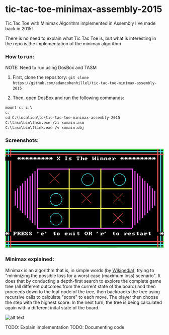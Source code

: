 # tic-tac-toe-minimax-assembly-2015
Tic Tac Toe with Minimax Algorithm implemented in Assembly I've made back in 2015!

There is no need to explain what Tic Tac Toe is, but what is interesting in the repo is the implementation of the minimax algorithm


### How to run:
NOTE: Need to run using DosBox and TASM
1. First, clone the repository:
`git clone https://github.com/adamcohenhillel/tic-tac-toe-minimax-assembly-2015`

2. Then, open DosBox and run the following commands:
```
mount c: c:\
c:
cd C:\location\to\tic-tac-toe-minimax-assembly-2015
C:\tasm\bin\tasm.exe /zi xomain.asm
C:\tasm\bin\tlink.exe /v xomain.obj
```



### Screenshots:
![Alt text](/screenshots/image1.png?raw=true "Screenshot 1")

### Minimax explained:
Minimax is an algorithm that is, in simple words (by [Wikipedia](https://en.wikipedia.org/wiki/Minimax)), trying to "minimizing the possible loss for a worst case (maximum loss) scenario". It does that by conducting a depth-first search to explore the complete game tree (all different outcomes from the current state of the board) and then proceeds down to the leaf node of the tree, then backtracks the tree using recursive calls to calculate "score" to each move. The player then choose the step with the highest score. In the next turn, the tree is being calculated again with a different inital state of the board.


![alt text](https://upload.wikimedia.org/wikipedia/commons/6/6f/Minimax.svg)


TODO: Explain implementation
TODO: Documenting code
